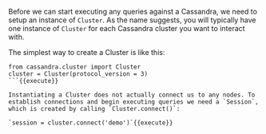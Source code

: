 Before we can start executing any queries against a Cassandra, we need to setup an instance of `Cluster`. As the name suggests, you will typically have one instance of `Cluster` for each Cassandra cluster you want to interact with.

The simplest way to create a Cluster is like this:

```
from cassandra.cluster import Cluster
cluster = Cluster(protocol_version = 3)
```{{execute}}

Instantiating a Cluster does not actually connect us to any nodes. To establish connections and begin executing queries we need a `Session`, which is created by calling `Cluster.connect()`:

`session = cluster.connect('demo')`{{execute}}

